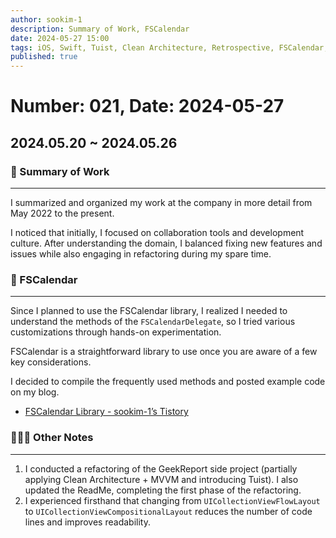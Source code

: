 ```yaml
---
author: sookim-1
description: Summary of Work, FSCalendar
date: 2024-05-27 15:00
tags: iOS, Swift, Tuist, Clean Architecture, Retrospective, FSCalendar, Blog
published: true
---
```

# Number: 021, Date: 2024-05-27

## 2024.05.20 ~ 2024.05.26
### 📗 Summary of Work

---

I summarized and organized my work at the company in more detail from May 2022 to the present.

I noticed that initially, I focused on collaboration tools and development culture. After understanding the domain, I balanced fixing new features and issues while also engaging in refactoring during my spare time.

### 📅 FSCalendar

---

Since I planned to use the FSCalendar library, I realized I needed to understand the methods of the `FSCalendarDelegate`, so I tried various customizations through hands-on experimentation.

FSCalendar is a straightforward library to use once you are aware of a few key considerations.

I decided to compile the frequently used methods and posted example code on my blog.

- [FSCalendar Library - sookim-1’s Tistory](https://sookim-1.tistory.com/entry/iOS-FSCalendar)

### 🙋🏻‍♂️ Other Notes

---

1. I conducted a refactoring of the GeekReport side project (partially applying Clean Architecture + MVVM and introducing Tuist). I also updated the ReadMe, completing the first phase of the refactoring.
2. I experienced firsthand that changing from `UICollectionViewFlowLayout` to `UICollectionViewCompositionalLayout` reduces the number of code lines and improves readability.


